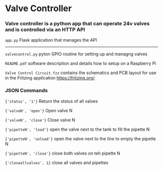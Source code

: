 # Valve Controller

### Valve controller is a python app that can operate 24v valves and is controlled via an HTTP API


`app.py`			    Flask application that manages the API 

----------------------------------------------------

`valvecontrol.py`		pyton GPIO routine for setting up and managng valves

`README.pdf`		software description and details how to setup on a Raspberry Pi

`Valve Control Circuit.fzz`     contains the schematics and PCB layout for use in the Fritzing application https://fritzing.org/

### JSON Commands
 
`{'status', '1'}` Return the ststus of all valves

`{'valveN', 'open'}` Open valve N

`{'valveN', 'close'}` Close valve N

`{'pipetteN', 'load'}` open the valve next to the tank to fill the pipette N    

`{'pipetteN', 'unload'}` open the valve next to the line to empty the pipette N   

`{'pipetteN', 'close'}` close both valves on teh pipette N    

`{'closeallvalves', 1}` close all valves and pipettes   





